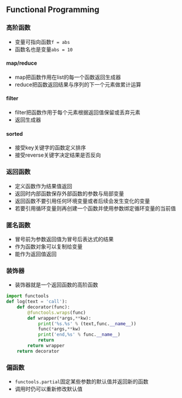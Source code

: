 ## Functional Programming

### 高阶函数

* 变量可指向函数`f = abs`
* 函数名也是变量`abs = 10`

#### map/reduce

* map把函数作用在list的每一个函数返回生成器
* reduce把函数返回结果与序列的下一个元素做累计运算

#### filter

* filter把函数作用于每个元素根据返回值保留或丢弃元素
* 返回生成器

#### sorted

* 接受key关键字的函数定义排序
* 接受reverse关键字决定结果是否反向

### 返回函数

* 定义函数作为结果值返回
* 返回时内部函数保存外部函数的参数与局部变量
* 返回函数不要引用任何环境变量或者后续会发生变化的变量
* 若要引用循环变量则再创建一个函数并使用参数绑定循环变量的当前值

### 匿名函数

* 冒号前为参数返回值为冒号后表达式的结果
* 作为函数对象可以复制给变量
* 能作为返回值返回

### 装饰器

* 装饰器就是一个返回函数的高阶函数

```python
import functools
def log(text = 'call'):
    def decorator(func):
        @functools.wraps(func)
        def wrapper(*args,**kw):
            print('%s.%s' % (text,func.__name__))
            func(*args,**kw)
            print('end,%s' % func.__name__)
            return
        return wrapper
    return decorator
```

### 偏函数

* `functools.partial`固定某些参数的默认值并返回新的函数
* 调用时仍可以重新修改默认值
